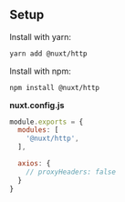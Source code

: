 
## Setup

Install with yarn:

```bash
yarn add @nuxt/http
```

Install with npm:

```bash
npm install @nuxt/http
```

**nuxt.config.js**

```js
module.exports = {
  modules: [
    '@nuxt/http',
  ],

  axios: {
    // proxyHeaders: false
  }
}
```
